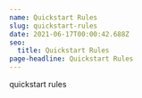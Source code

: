 ```yaml
---
name: Quickstart Rules
slug: quickstart-rules
date: 2021-06-17T00:00:42.688Z
seo:
  title: Quickstart Rules
page-headline: Quickstart Rules
---
```

quickstart rules
